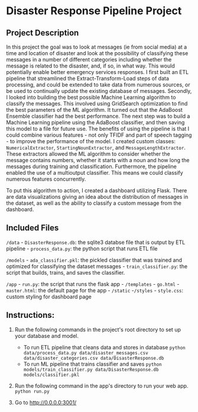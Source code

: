 # Disaster Response Pipeline Project
## Project Description
In this project the goal was to look at messages (ie from social media) at a time and location of disaster and look at the possibility of classifying these messages in a number of different categories including whether the message is related to the disaster, and, if so, in what way. This would potentially enable better emergency services responses.
I first built an ETL pipeline that streamlined the Extract-Transform-Load steps of data processing, and could be extended to take data from numerous sources, or be used to continually update the existing database of messages.
Secondly, I looked into building the best possible Machine Learning algorithm to classify the messages. This involved using GridSearch optimization to find the best parameters of the ML algorithm. It turned out that the AdaBoost Ensemble classifier had the best performance. The next step was to build a Machine Learning pipeline using the AdaBoost classifier, and then saving this model to a file for future use. The benefits of using the pipeline is that I could combine various features - not only TFIDF and part of speech tagging - to improve the performance of the model. I created custom classes: `NumericalExtractor`, `StartingNounExtractor`, and `MessageLengthExtractor`. These extractors allowed the ML algorithm to consider whether the message contains numbers, whether it starts with a noun and how long the messages during training and classification. Furthermore, the pipeline enabled the use of a multioutput classifier. This means we could classify numerous features concurrently.

To put this algorithm to action, I created a dashboard utilizing Flask. There are data visualizations giving an idea about the distribution of messages in the dataset, as well as the ability to classify a custom message from the dashboard.

## Included Files
`/data`
	- `DisasterResponse.db`: the sqlite3 databse file that is output by ETL pipeline
    - `process_data.py`: the python script that runs ETL file
    
`/models`
	- `ada_classifier.pkl`: the pickled classifier that was trained and optimized for classifying the dataset messages
    - `train_classifier.py`: the script that builds, trains, and saves the classifier.
    
`/app`
	- `run.py`: the script that runs the flask app
    - `/templates`
    	- `go.html`
        - `master.html`: the default page for the app
    - `/static`
    	-`/styles`
		- `style.css`: custom styling for dashboard page
        
## Instructions:
1. Run the following commands in the project's root directory to set up your database and model.

    - To run ETL pipeline that cleans data and stores in database
        `python data/process_data.py data/disaster_messages.csv data/disaster_categories.csv data/DisasterResponse.db`
    - To run ML pipeline that trains classifier and saves
        `python models/train_classifier.py data/DisasterResponse.db models/classifier.pkl`

2. Run the following command in the app's directory to run your web app.
    `python run.py`

3. Go to http://0.0.0.0:3001/
